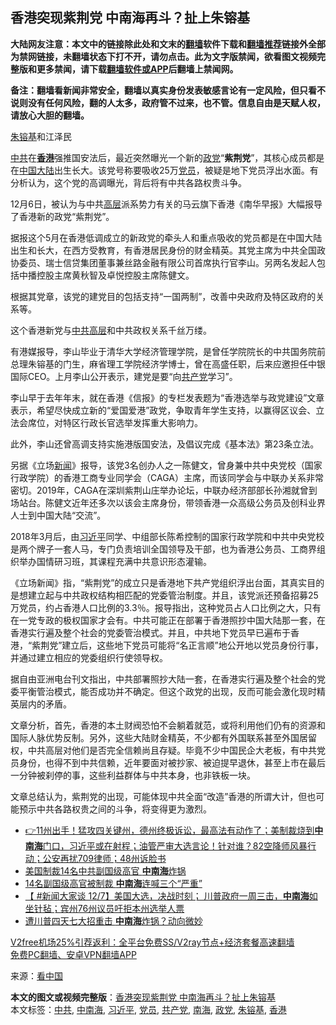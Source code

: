  <h2>香港突现紫荆党 中南海再斗？扯上朱镕基</h2> <p class="notice"><b>大陆网友注意：本文中的链接除此处和文末的<a href="https://github.com/bannedbook/fanqiang" >翻墙</a>软件下载和<a href="https://github.com/killgcd/justmysocks/blob/master/README.md">翻墙推荐</a>链接外全部为禁网链接，未翻墙状态下打不开，请勿点击。此为文字版禁闻，欲看图文视频完整版和更多禁闻，请下载<a href="https://github.com/bannedbook/fanqiang">翻墙软件或APP</a>后翻墙上禁闻网。</p><p>备注：翻墙看新闻非常安全，翻墙以真实身份发表敏感言论有一定风险，但只看不说则没有任何风险，翻的人太多，政府管不过来，也不管。信息自由是天赋人权，请放心大胆的翻墙。</b></p>  <div class="entry"> <p id="conimg"><a href="https://www.bannedbook.org/bnews/tag/%e6%9c%b1%e9%95%95%e5%9f%ba/" class="st_tag internal_tag" rel="tag" title="标签 朱镕基 下的日志">朱镕基</a>和江泽民</p> <p><a href="https://www.bannedbook.org/bnews/tag/%e4%b8%ad%e5%85%b1/" class="st_tag internal_tag" rel="tag" title="标签 中共 下的日志">中共</a>在<strong><a href="https://www.bannedbook.org/bnews/tag/%e9%a6%99%e6%b8%af/" class="st_tag internal_tag" rel="tag" title="标签 香港 下的日志">香港</a></strong>强推国安法后，最近突然曝光一个新的<a href="https://www.bannedbook.org/bnews/tag/%E6%94%BF%E5%85%9A/" class="st_tag internal_tag" rel="tag" title="标签 政党 下的日志">政党</a>“<strong>紫荆党</strong>”，其核心成员都是在<span class='wp_keywordlink_affiliate'><a href="https://www.bannedbook.org/" title="中国" target="_blank">中国</a></span><span class='wp_keywordlink_affiliate'><a href="https://www.bannedbook.org/" title="大陆" target="_blank">大陆</a></span>出生长大。该党号称要吸收25万<a href="https://www.bannedbook.org/bnews/tag/%E5%85%9A%E5%91%98/" class="st_tag internal_tag" rel="tag" title="标签 党员 下的日志">党员</a>，被疑是地下党员浮出水面。有分析认为，这个党的高调曝光，背后将有中共各路权贵斗争。</p> <p>12月6日，被认为与中共<span class='wp_keywordlink_affiliate'><a href="https://www.bannedbook.org/bnews/ccpdope/" title="中共高层内幕" target="_blank">高层</a></span>派系势力有关的马云旗下香港《南华早报》大幅报导了香港新的政党“紫荆党”。</p> <p>据报这个5月在香港低调成立的新政党的牵头人和重点吸收的党员都是在中国大陆出生和长大，在西方受教育，有香港居民身份的财金精英。其党主席为中共全国政协委员、瑞士信贷集团董事兼丝路金融有限公司首席执行官李山。另两名发起人包括中播控股主席黄秋智及卓悦控股主席陈健文。</p>  <p>根据其党章，该党的建党目的包括支持“一国两制”，改善中央政府及特区政府的关系等。</p> <p>这个香港新党与<span class='wp_keywordlink_affiliate'><a href="https://www.bannedbook.org/bnews/ccpdope/" title="中共高层" target="_blank">中共高层</a></span>和中共政权关系千丝万缕。</p> <p>有港媒报导，李山毕业于清华大学经济管理学院，是曾任学院院长的中共国务院前总理朱镕基的门生，麻省理工学院经济学博士，曾在高盛任职，后来应邀担任中银国际CEO。上月李山公开表示，建党是要“向<a href="https://www.bannedbook.org/bnews/tag/%e5%85%b1%e4%ba%a7%e5%85%9a/" class="st_tag internal_tag" rel="tag" title="标签 共产党 下的日志">共产党</a>学习”。</p> <p>李山早于去年年末，就在香港《信报》的专栏发表题为“香港选举与政党建设”文章表示，希望尽快成立新的“爱国爱港”政党，争取青年学生支持，以赢得区议会、立法会席位，对特区行政长官选举发挥重大影响力。</p>  <p>此外，李山还曾高调支持实施港版国安法，及倡议完成《基本法》第23条立法。</p> <p>另据《立场<span class='wp_keywordlink_affiliate'><a href="https://www.bannedbook.org/" title="新闻">新闻</a></span>》报导，该党3名创办人之一陈健文，曾身兼中共中央党校（国家行政学院）的香港工商专业同学会（CAGA）主席，而该同学会与中联办关系非常密切。2019年，CAGA在深圳紫荆山庄举办论坛，中联办经济部部长孙湘就曾到场站台。陈健文近年还多次以该会主席身份，带领香港一众高级公务员及创科业界人士到中国大陆“交流”。</p> <p>2018年3月后，由<a href="https://www.bannedbook.org/bnews/tag/%e4%b9%a0%e8%bf%91%e5%b9%b3/" class="st_tag internal_tag" rel="tag" title="标签 习近平 下的日志">习近平</a>同学、中组部长陈希控制的国家行政学院和中共中央党校是两个牌子一套人马，专门负责培训全国领导及干部，也为香港公务员、工商界组织举办国情研习班，其课程充满中共意识形态灌输。</p> <p>《立场新闻》指，“紫荆党”的成立只是香港地下共产党组织浮出台面，其真实目的是想建立起与中共政权结构相匹配的党委管治制度。并且，该党派还预备招募25万党员，约占香港人口比例的3.3％。报导指出，这种党员占人口比例之大，只有在一党专政的极权国家才会有。中共可能正在部署于香港照抄中国大陆那一套，在香港实行遍及整个社会的党委管治模式。并且，中共地下党员早已遍布于香港，“紫荆党”建立后，这些地下党员可能将“名正言顺”地公开地以党员身份行事，并通过建立相应的党委组织行使领导权。</p>  <p>据自由亚洲电台刊文指出，中共部署照抄大陆一套，在香港实行遍及整个社会的党委平衡管治模式，能否成功并不确定。但这个政党的出现，反而可能会激化现时精英层内的矛盾。</p> <p>文章分析，首先，香港的本土财阀恐怕不会躺着就范，或将利用他们仍有的资源和国际人脉优势反制。另外，这些大陆财金精英，不少都有外国联系甚至外国居留权，中共高层对他们是否完全信赖尚且存疑。毕竟不少中国民企大老板，有中共党员身份，也得不到中共信赖，近年要面对被抄家、被迫提早退休，甚至上市在最后一分钟被刹停的事，这些利益群体与中共本身，也非铁板一块。</p> <p>文章总结认为，紫荆党的出现，可能体现中共全面“改造”香港的所谓大计，但也可能预示中共各路权贵之间的斗争，将变得更为激烈。</p> <ul class='op-related-articles' title='相关阅读'> <li><a href='https://www.bannedbook.org/bnews/bannedvideo/20201210/1445243.html' target='_blank'>👉11州出手！猛攻四关键州，德州终极诉讼，最高法有动作了；美制裁烧到<b>中南海</b>门口，习近平或在射程；油管严审大选言论！针对谁？82空降师风暴行动；公安再扰709律师；48州诉脸书</a></li> <li><a href='https://www.bannedbook.org/bnews/comments/20201209/1444711.html' target='_blank'>美国制裁14名中共副国级高官 <b>中南海</b>炸锅</a></li> <li><a href='https://www.bannedbook.org/bnews/cbnews/20201209/1444603.html' target='_blank'>14名副国级高官被制裁 <b>中南海</b>连喊三个“严重”</a></li> <li><a href='https://www.bannedbook.org/bnews/bannedvideo/20201207/1443695.html' target='_blank'>【 #新闻大家谈 12/7】美国大选，决战时刻； 川普政府一周三击，<b>中南海</b>如坐针毡；宾州76州议员吁拒本州选举人票</a></li> <li><a href='https://www.bannedbook.org/bnews/comments/20201207/1443463.html' target='_blank'>遭川普四天七大招重击 <b>中南海</b>炸锅？动向微妙</a></li> </ul> <p class="texttj"> <a href="https://github.com/bannedbook/fanqiang/wiki/V2ray%E6%9C%BA%E5%9C%BA" target="_blank">V2free机场25%引荐返利：全平台免费SS/V2ray节点+经济套餐高速翻墙</a><br/> <a href="https://github.com/bannedbook/fanqiang/wiki/%E7%A6%81%E9%97%BB%E7%BD%91%E5%AE%89%E5%8D%93%E7%BF%BB%E5%A2%99%E6%96%B0%E9%97%BBAPP" target="_blank">免费PC翻墙、安卓VPN翻墙APP</a></p><p> 来源：<span class='wp_keywordlink_affiliate'><a href="https://www.secretchina.com/" title="看中国" target="_blank">看中国</a></span> </p> <a name='sharetosocial'></a>       <div><b>本文的图文或视频完整版</b>：<a href='https://www.bannedbook.org/bnews/cnnews/20201211/1445865.html'>香港突现紫荆党 中南海再斗？扯上朱镕基</a></div>  </div><!--END ENTRY--> <div class="postfooter"> <div>本文标签：<a href="https://www.bannedbook.org/bnews/tag/%e4%b8%ad%e5%85%b1/" rel="tag">中共</a>, <a href="https://www.bannedbook.org/bnews/tag/%e4%b8%ad%e5%8d%97%e6%b5%b7/" rel="tag">中南海</a>, <a href="https://www.bannedbook.org/bnews/tag/%e4%b9%a0%e8%bf%91%e5%b9%b3/" rel="tag">习近平</a>, <a href="https://www.bannedbook.org/bnews/tag/%E5%85%9A%E5%91%98/" rel="tag">党员</a>, <a href="https://www.bannedbook.org/bnews/tag/%e5%85%b1%e4%ba%a7%e5%85%9a/" rel="tag">共产党</a>, <a href="https://www.bannedbook.org/bnews/tag/%e5%8d%97%e6%b5%b7/" rel="tag">南海</a>, <a href="https://www.bannedbook.org/bnews/tag/%E6%94%BF%E5%85%9A/" rel="tag">政党</a>, <a href="https://www.bannedbook.org/bnews/tag/%e6%9c%b1%e9%95%95%e5%9f%ba/" rel="tag">朱镕基</a>, <a href="https://www.bannedbook.org/bnews/tag/%e9%a6%99%e6%b8%af/" rel="tag">香港</a></div>  </div><!--END POSTFOOTER--> 